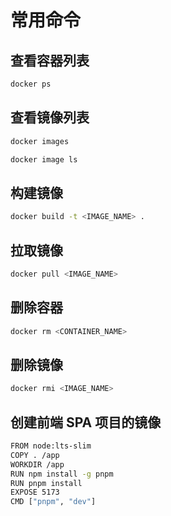 # 常用命令

## 查看容器列表

```bash
docker ps
```

## 查看镜像列表

```bash
docker images
```

```bash
docker image ls
```

## 构建镜像

```bash
docker build -t <IMAGE_NAME> .
```

## 拉取镜像

```bash
docker pull <IMAGE_NAME>
```

## 删除容器

```bash
docker rm <CONTAINER_NAME>
```

## 删除镜像

```bash
docker rmi <IMAGE_NAME>
```

## 创建前端 SPA 项目的镜像

```bash
FROM node:lts-slim
COPY . /app
WORKDIR /app
RUN npm install -g pnpm
RUN pnpm install
EXPOSE 5173
CMD ["pnpm", "dev"]
```
